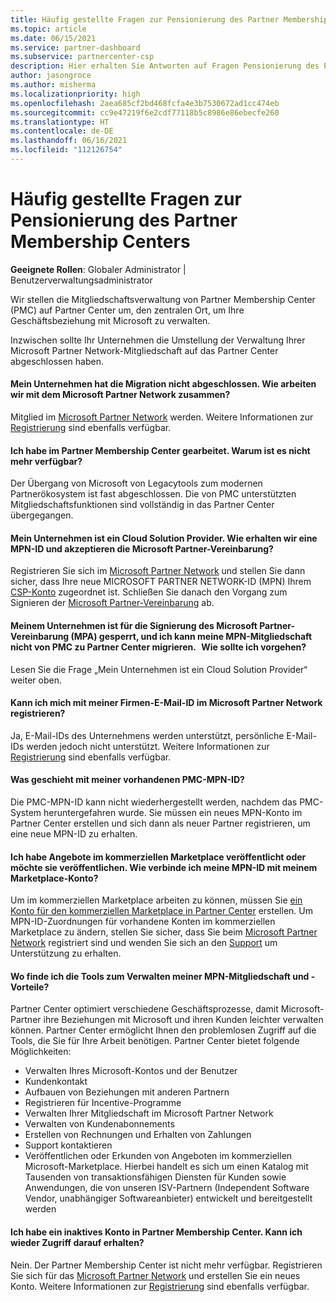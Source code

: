 ```yaml
---
title: Häufig gestellte Fragen zur Pensionierung des Partner Membership Centers
ms.topic: article
ms.date: 06/15/2021
ms.service: partner-dashboard
ms.subservice: partnercenter-csp
description: Hier erhalten Sie Antworten auf Fragen Pensionierung des Partner Membership Centers (PMC) und zum Wechsel zum Partner Center.
author: jasongroce
ms.author: misherma
ms.localizationpriority: high
ms.openlocfilehash: 2aea685cf2bd468fcfa4e3b7530672ad1cc474eb
ms.sourcegitcommit: cc9e47219f6e2cdf77118b5c8986e86ebecfe260
ms.translationtype: HT
ms.contentlocale: de-DE
ms.lasthandoff: 06/16/2021
ms.locfileid: "112126754"
---
```

# <a name="partner-membership-center-retirement-faq"></a>Häufig gestellte Fragen zur Pensionierung des Partner Membership Centers
**Geeignete Rollen**: Globaler Administrator | Benutzerverwaltungsadministrator

Wir stellen die Mitgliedschaftsverwaltung von Partner Membership Center (PMC) auf Partner Center um, den zentralen Ort, um Ihre Geschäftsbeziehung mit Microsoft zu verwalten. 

Inzwischen sollte Ihr Unternehmen die Umstellung der Verwaltung Ihrer Microsoft Partner Network-Mitgliedschaft auf das Partner Center abgeschlossen haben.

#### <a name="my-company-has-not-completed-migration-how-do-we-engage-with-the-microsoft-partner-network"></a>Mein Unternehmen hat die Migration nicht abgeschlossen. Wie arbeiten wir mit dem Microsoft Partner Network zusammen?
Mitglied im [Microsoft Partner Network](https://partner.microsoft.com/dashboard/account/v3/enrollment/introduction/partnership) werden. Weitere Informationen zur [Registrierung](mpn-create-a-partner-center-account.md) sind ebenfalls verfügbar. 

#### <a name="i-have-been-working-in-partner-membership-center-why-is-it-no-longer-available"></a>Ich habe im Partner Membership Center gearbeitet. Warum ist es nicht mehr verfügbar?
Der Übergang von Microsoft von Legacytools zum modernen Partnerökosystem ist fast abgeschlossen. Die von PMC unterstützten Mitgliedschaftsfunktionen sind vollständig in das Partner Center übergegangen.

#### <a name="my-company-is-a-cloud-solution-provider-how-do-we-get-an-mpn-id-and-accept-the-microsoft-partner-agreement"></a>Mein Unternehmen ist ein Cloud Solution Provider. Wie erhalten wir eine MPN-ID und akzeptieren die Microsoft Partner-Vereinbarung?
Registrieren Sie sich im [Microsoft Partner Network](https://partner.microsoft.com/dashboard/account/v3/enrollment/introduction/partnership) und stellen Sie dann sicher, dass Ihre neue MICROSOFT PARTNER NETWORK-ID (MPN) Ihrem [CSP-Konto](update-your-partner-profile.md#update-your-mpn-id-associated-with-your-csp-account) zugeordnet ist. Schließen Sie danach den Vorgang zum Signieren der [Microsoft Partner-Vereinbarung](microsoft-partner-agreement.md) ab.

#### <a name="my-company-is-blocked-from-signing-the-microsoft-partner-agreement-mpa-and-i-am-unable-to-migrate-my-mpn-membership-from-pmc-to-partner-center-what-should-i-do"></a>Meinem Unternehmen ist für die Signierung des Microsoft Partner-Vereinbarung (MPA) gesperrt, und ich kann meine MPN-Mitgliedschaft nicht von PMC zu Partner Center migrieren.   Wie sollte ich vorgehen?
Lesen Sie die Frage „Mein Unternehmen ist ein Cloud Solution Provider“ weiter oben.

#### <a name="can-i-enroll-into-microsoft-partner-network-with-my-company-email-id"></a>Kann ich mich mit meiner Firmen-E-Mail-ID im Microsoft Partner Network registrieren?
Ja, E-Mail-IDs des Unternehmens werden unterstützt, persönliche E-Mail-IDs werden jedoch nicht unterstützt. Weitere Informationen zur [Registrierung](mpn-create-a-partner-center-account.md) sind ebenfalls verfügbar. 

#### <a name="what-will-happen-to-my-existing-pmc-mpn-id"></a>Was geschieht mit meiner vorhandenen PMC-MPN-ID?
Die PMC-MPN-ID kann nicht wiederhergestellt werden, nachdem das PMC-System heruntergefahren wurde. Sie müssen ein neues MPN-Konto im Partner Center erstellen und sich dann als neuer Partner registrieren, um eine neue MPN-ID zu erhalten.

#### <a name="i-have-published-or-want-to-publish-offers-in-the-commercial-marketplace-how-do-i-connect-my-mpn-id-to-my-marketplace-account"></a>Ich habe Angebote im kommerziellen Marketplace veröffentlicht oder möchte sie veröffentlichen. Wie verbinde ich meine MPN-ID mit meinem Marketplace-Konto?
Um im kommerziellen Marketplace arbeiten zu können, müssen Sie [ein Konto für den kommerziellen Marketplace in Partner Center](/azure/marketplace/create-account) erstellen.
Um MPN-ID-Zuordnungen für vorhandene Konten im kommerziellen Marketplace zu ändern, stellen Sie sicher, dass Sie beim [Microsoft Partner Network](https://partner.microsoft.com/dashboard/account/v3/enrollment/introduction/partnership) registriert sind und wenden Sie sich an den [ Support](https://partner.microsoft.com/support/?stage=2&topicid=e82f5aba-2576-3124-37e5-437532a50626) um Unterstützung zu erhalten.

#### <a name="where-can-i-find-the-tools-to-manage-my-mpn-membership-and-benefits"></a>Wo finde ich die Tools zum Verwalten meiner MPN-Mitgliedschaft und -Vorteile?
Partner Center optimiert verschiedene Geschäftsprozesse, damit Microsoft-Partner ihre Beziehungen mit Microsoft und ihren Kunden leichter verwalten können. Partner Center ermöglicht Ihnen den problemlosen Zugriff auf die Tools, die Sie für Ihre Arbeit benötigen. Partner Center bietet folgende Möglichkeiten:
* Verwalten Ihres Microsoft-Kontos und der Benutzer
* Kundenkontakt
* Aufbauen von Beziehungen mit anderen Partnern
* Registrieren für Incentive-Programme
* Verwalten Ihrer Mitgliedschaft im Microsoft Partner Network
* Verwalten von Kundenabonnements
* Erstellen von Rechnungen und Erhalten von Zahlungen
* Support kontaktieren
* Veröffentlichen oder Erkunden von Angeboten im kommerziellen Microsoft-Marketplace. Hierbei handelt es sich um einen Katalog mit Tausenden von transaktionsfähigen Diensten für Kunden sowie Anwendungen, die von unseren ISV-Partnern (Independent Software Vendor, unabhängiger Softwareanbieter) entwickelt und bereitgestellt werden

#### <a name="i-have-an-inactive-account-in-partner-membership-center-can-i-re-gain-access-to-it"></a>Ich habe ein inaktives Konto in Partner Membership Center. Kann ich wieder Zugriff darauf erhalten? 
Nein. Der Partner Membership Center ist nicht mehr verfügbar. Registrieren Sie sich für das [Microsoft Partner Network](https://partner.microsoft.com/dashboard/account/v3/enrollment/introduction/partnership) und erstellen Sie ein neues Konto. Weitere Informationen zur [Registrierung](mpn-create-a-partner-center-account.md) sind ebenfalls verfügbar.
